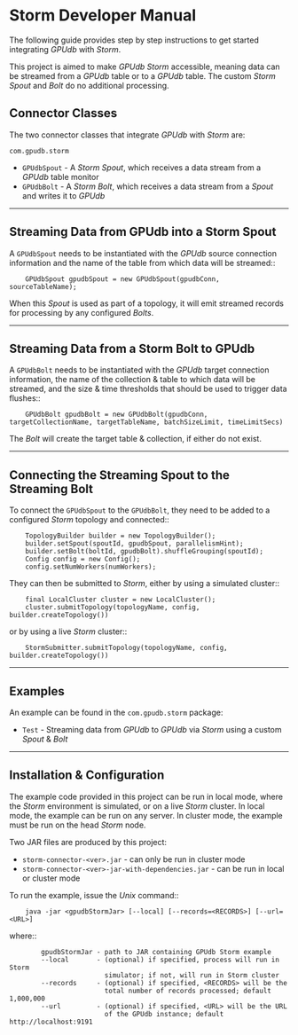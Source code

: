 Storm Developer Manual
======================

The following guide provides step by step instructions to get started
integrating *GPUdb* with *Storm*.

This project is aimed to make *GPUdb Storm* accessible, meaning data can be
streamed from a *GPUdb* table or to a *GPUdb* table.  The custom *Storm Spout*
and *Bolt* do no additional processing.

Connector Classes
-----------------

The two connector classes that integrate *GPUdb* with *Storm* are:

``com.gpudb.storm``

* ``GPUdbSpout`` - A *Storm Spout*, which receives a data stream from a *GPUdb*
  table monitor
* ``GPUdbBolt`` - A *Storm Bolt*, which receives a data stream from a *Spout*
  and writes it to *GPUdb*

-----


Streaming Data from GPUdb into a Storm Spout
--------------------------------------------

A ``GPUdbSpout`` needs to be instantiated with the *GPUdb* source connection
information and the name of the table from which data will be streamed::

        GPUdbSpout gpudbSpout = new GPUdbSpout(gpudbConn, sourceTableName);

When this *Spout* is used as part of a topology, it will emit streamed records
for processing by any configured *Bolts*.


-----


Streaming Data from a Storm Bolt to GPUdb
-----------------------------------------

A ``GPUdbBolt`` needs to be instantiated with the *GPUdb* target connection
information, the name of the collection & table to which data will be streamed,
and the size & time thresholds that should be used to trigger data flushes::

        GPUdbBolt gpudbBolt = new GPUdbBolt(gpudbConn, targetCollectionName, targetTableName, batchSizeLimit, timeLimitSecs)

The *Bolt* will create the target table & collection, if either do not exist.


-----


Connecting the Streaming Spout to the Streaming Bolt
----------------------------------------------------

To connect the ``GPUdbSpout`` to the ``GPUdbBolt``, they need to be added to a
configured *Storm* topology and connected::

        TopologyBuilder builder = new TopologyBuilder();
        builder.setSpout(spoutId, gpudbSpout, parallelismHint);
        builder.setBolt(boltId, gpudbBolt).shuffleGrouping(spoutId);
        Config config = new Config();
        config.setNumWorkers(numWorkers);

They can then be submitted to *Storm*, either by using a simulated cluster::

        final LocalCluster cluster = new LocalCluster();
        cluster.submitTopology(topologyName, config, builder.createTopology())

or by using a live *Storm* cluster::

        StormSubmitter.submitTopology(topologyName, config, builder.createTopology())


-----


Examples
--------

An example can be found in the ``com.gpudb.storm`` package:

* ``Test`` - Streaming data from *GPUdb* to *GPUdb* via *Storm* using a custom
  *Spout* & *Bolt*


-----


Installation & Configuration
----------------------------

The example code provided in this project can be run in local mode, where the
*Storm* environment is simulated, or on a live *Storm* cluster.  In local mode,
the example can be run on any server.  In cluster mode, the example must be run
on the head *Storm* node.

Two JAR files are produced by this project:

* ``storm-connector-<ver>.jar`` - can only be run in cluster mode
* ``storm-connector-<ver>-jar-with-dependencies.jar`` - can be run in local or
  cluster mode

To run the example, issue the *Unix* command::

        java -jar <gpudbStormJar> [--local] [--records=<RECORDS>] [--url=<URL>]

where::

            gpudbStormJar - path to JAR containing GPUdb Storm example
            --local       - (optional) if specified, process will run in Storm
                            simulator; if not, will run in Storm cluster
            --records     - (optional) if specified, <RECORDS> will be the
                            total number of records processed; default 1,000,000
            --url         - (optional) if specified, <URL> will be the URL
                            of the GPUdb instance; default http://localhost:9191

